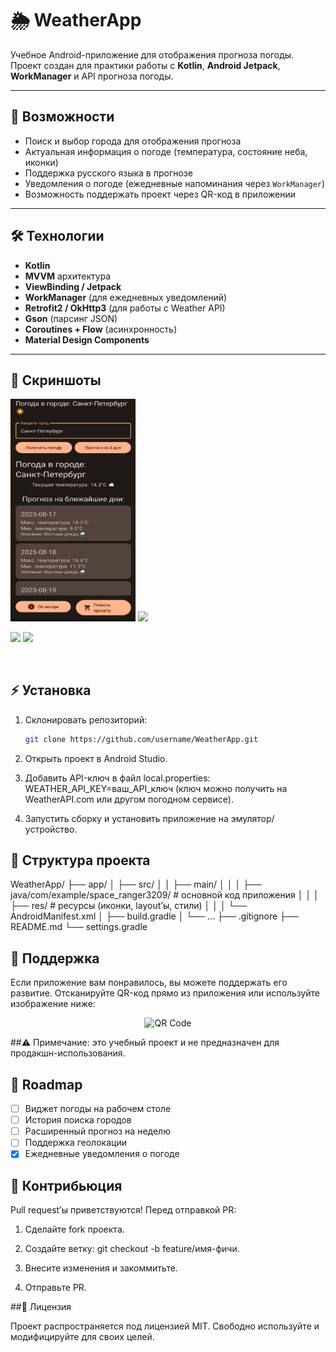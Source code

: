 # 🌦️ WeatherApp

Учебное Android-приложение для отображения прогноза погоды.  
Проект создан для практики работы с **Kotlin**, **Android Jetpack**, **WorkManager** и API прогноза погоды.

---

## 📱 Возможности
- Поиск и выбор города для отображения прогноза
- Актуальная информация о погоде (температура, состояние неба, иконки)
- Поддержка русского языка в прогнозе
- Уведомления о погоде (ежедневные напоминания через `WorkManager`)
- Возможность поддержать проект через QR-код в приложении

---

## 🛠️ Технологии
- **Kotlin**
- **MVVM** архитектура
- **ViewBinding / Jetpack**
- **WorkManager** (для ежедневных уведомлений)
- **Retrofit2 / OkHttp3** (для работы с Weather API)
- **Gson** (парсинг JSON)
- **Coroutines + Flow** (асинхронность)
- **Material Design Components**
---
## 📱 Скриншоты
<p float="left">
  <img src="images/photo_2025-08-17_15-21-18.jpg" width="200" />
  <img src="images/photo_2025-08-17_15-26.jpg" width="200" />
</p>

<p float="left">
  <img src="images/photo_2025-08-17_15-32.jpg" width="200" />
  <img src="images/photo_2025-08-17_15-37.jpg" width="200" />
</p>
<br>

## ⚡ Установка
1. Склонировать репозиторий:
   ```bash
   git clone https://github.com/username/WeatherApp.git
2. Открыть проект в Android Studio.

3. Добавить API-ключ в файл local.properties:
   WEATHER_API_KEY=ваш_API_ключ
  (ключ можно получить на WeatherAPI.com
   или другом погодном сервисе).
4. Запустить сборку и установить приложение на эмулятор/устройство.

## 📂 Структура проекта
WeatherApp/
├── app/
│   ├── src/
│   │   ├── main/
│   │   │   ├── java/com/example/space_ranger3209/  # основной код приложения
│   │   │   ├── res/                                # ресурсы (иконки, layout’ы, стили)
│   │   │   └── AndroidManifest.xml
│   ├── build.gradle
│   └── ...
├── .gitignore
├── README.md
└── settings.gradle

## 🤝 Поддержка

Если приложение вам понравилось, вы можете поддержать его развитие.
Отсканируйте QR-код прямо из приложения или используйте изображение ниже:
<p align="center"> <img src="app/src/main/res/drawable/placeholder_qr_code.png" alt="QR Code" width="250"/> </p>

##⚠️ Примечание: это учебный проект и не предназначен для продакшн-использования.

## 🚀 Roadmap
- [ ] Виджет погоды на рабочем столе
- [ ] История поиска городов
- [ ] Расширенный прогноз на неделю
- [ ] Поддержка геолокации
- [x] Ежедневные уведомления о погоде  
  
## 🤝 Контрибьюция

Pull request’ы приветствуются!
Перед отправкой PR:

1. Сделайте fork проекта.

2. Создайте ветку: git checkout -b feature/имя-фичи.

3. Внесите изменения и закоммитьте.

4. Отправьте PR.
   
##📜 Лицензия

Проект распространяется под лицензией MIT.
Свободно используйте и модифицируйте для своих целей.